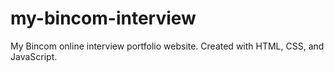 # my-bincom-interview 
My Bincom online interview portfolio website.
Created with HTML, CSS, and JavaScript.
